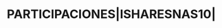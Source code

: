 ---
layout: asset
title: PARTICIPACIONES|ISHARESNAS10|                               
isin: IE00B53SZB19
---